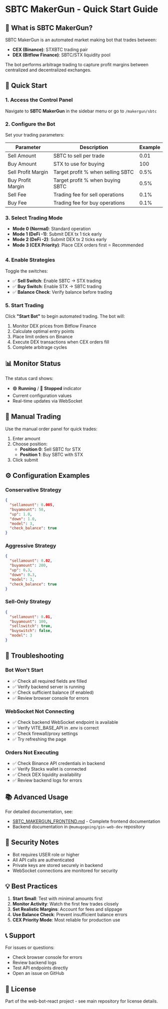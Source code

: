 # SBTC MakerGun - Quick Start Guide

## 🤖 What is SBTC MakerGun?

SBTC MakerGun is an automated market making bot that trades between:
- **CEX (Binance)**: STXBTC trading pair
- **DEX (Bitflow Finance)**: SBTC/STX liquidity pool

The bot performs arbitrage trading to capture profit margins between centralized and decentralized exchanges.

## 🚀 Quick Start

### 1. Access the Control Panel

Navigate to **SBTC MakerGun** in the sidebar menu or go to `/makergun/sbtc`

### 2. Configure the Bot

Set your trading parameters:

| Parameter | Description | Example |
|-----------|-------------|---------|
| Sell Amount | SBTC to sell per trade | 0.01 |
| Buy Amount | STX to use for buying | 100 |
| Sell Profit Margin | Target profit % when selling SBTC | 0.5% |
| Buy Profit Margin | Target profit % when buying SBTC | 0.5% |
| Sell Fee | Trading fee for sell operations | 0.1% |
| Buy Fee | Trading fee for buy operations | 0.1% |

### 3. Select Trading Mode

- **Mode 0 (Normal)**: Standard operation
- **Mode 1 (DeFi -1)**: Submit DEX tx 1 tick early
- **Mode 2 (DeFi -2)**: Submit DEX tx 2 ticks early  
- **Mode 3 (CEX Priority)**: Place CEX orders first ⭐ Recommended

### 4. Enable Strategies

Toggle the switches:
- ✅ **Sell Switch**: Enable SBTC → STX trading
- ✅ **Buy Switch**: Enable STX → SBTC trading
- ✅ **Balance Check**: Verify balance before trading

### 5. Start Trading

Click **"Start Bot"** to begin automated trading. The bot will:
1. Monitor DEX prices from Bitflow Finance
2. Calculate optimal entry points
3. Place limit orders on Binance
4. Execute DEX transactions when CEX orders fill
5. Complete arbitrage cycles

## 📊 Monitor Status

The status card shows:
- 🟢 **Running** / 🔴 **Stopped** indicator
- Current configuration values
- Real-time updates via WebSocket

## 🎯 Manual Trading

Use the manual order panel for quick trades:
1. Enter amount
2. Choose position:
   - **Position 0**: Sell SBTC for STX
   - **Position 1**: Buy SBTC with STX
3. Click submit

## ⚙️ Configuration Examples

### Conservative Strategy
```json
{
  "sellamount": 0.005,
  "buyamount": 50,
  "up": 1.0,
  "down": 1.0,
  "model": 3,
  "check_balance": true
}
```

### Aggressive Strategy
```json
{
  "sellamount": 0.02,
  "buyamount": 200,
  "up": 0.3,
  "down": 0.3,
  "model": 3,
  "check_balance": true
}
```

### Sell-Only Strategy
```json
{
  "sellamount": 0.01,
  "buyamount": 100,
  "sellswitch": true,
  "buyswitch": false,
  "model": 3
}
```

## 🔧 Troubleshooting

### Bot Won't Start
- ✅ Check all required fields are filled
- ✅ Verify backend server is running
- ✅ Check sufficient balance (if enabled)
- ✅ Review browser console for errors

### WebSocket Not Connecting
- ✅ Check backend WebSocket endpoint is available
- ✅ Verify VITE_BASE_API in .env is correct
- ✅ Check firewall/proxy settings
- ✅ Try refreshing the page

### Orders Not Executing
- ✅ Check Binance API credentials in backend
- ✅ Verify Stacks wallet is connected
- ✅ Check DEX liquidity availability
- ✅ Review backend logs for errors

## 📚 Advanced Usage

For detailed documentation, see:
- [SBTC_MAKERGUN_FRONTEND.md](./SBTC_MAKERGUN_FRONTEND.md) - Complete frontend documentation
- Backend documentation in `@mumugogoing/gin-web-dev` repository

## 🔐 Security Notes

- Bot requires USER role or higher
- All API calls are authenticated
- Private keys are stored securely in backend
- WebSocket connections are monitored for security

## 💡 Best Practices

1. **Start Small**: Test with minimal amounts first
2. **Monitor Activity**: Watch the first few trades closely
3. **Set Realistic Margins**: Account for fees and slippage
4. **Use Balance Check**: Prevent insufficient balance errors
5. **CEX Priority Mode**: Most reliable for production use

## 📞 Support

For issues or questions:
- Check browser console for errors
- Review backend logs
- Test API endpoints directly
- Open an issue on GitHub

## 📄 License

Part of the web-bot-react project - see main repository for license details.
